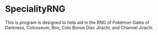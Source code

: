 # SpecialityRNG

This is program is designed to help aid in the RNG of Pokémon Gales of Darkness, Colosseum, Box, Colo Bonus Disc Jirachi, and Channel Jirachi.
